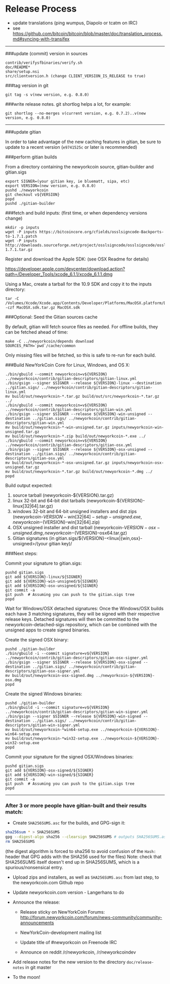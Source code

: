 Release Process
====================

* update translations (ping wumpus, Diapolo or tcatm on IRC)
* see https://github.com/bitcoin/bitcoin/blob/master/doc/translation_process.md#syncing-with-transifex

* * *

###update (commit) version in sources

	contrib/verifysfbinaries/verify.sh
	doc/README*
	share/setup.nsi
	src/clientversion.h (change CLIENT_VERSION_IS_RELEASE to true)

###tag version in git

	git tag -s v(new version, e.g. 0.8.0)

###write release notes. git shortlog helps a lot, for example:

	git shortlog --no-merges v(current version, e.g. 0.7.2)..v(new version, e.g. 0.8.0)

* * *

###update gitian

 In order to take advantage of the new caching features in gitian, be sure to update to a recent version (`e9741525c` or later is recommended)

###perform gitian builds

 From a directory containing the newyorkcoin source, gitian-builder and gitian.sigs
  
	export SIGNER=(your gitian key, ie bluematt, sipa, etc)
	export VERSION=(new version, e.g. 0.8.0)
	pushd ./newyorkcoin
	git checkout v${VERSION}
	popd
	pushd ./gitian-builder

###fetch and build inputs: (first time, or when dependency versions change)
 
	mkdir -p inputs
	wget -P inputs https://bitcoincore.org/cfields/osslsigncode-Backports-to-1.7.1.patch
	wget -P inputs http://downloads.sourceforge.net/project/osslsigncode/osslsigncode/osslsigncode-1.7.1.tar.gz

 Register and download the Apple SDK: (see OSX Readme for details)
 
 https://developer.apple.com/devcenter/download.action?path=/Developer_Tools/xcode_6.1.1/xcode_6.1.1.dmg
 
 Using a Mac, create a tarball for the 10.9 SDK and copy it to the inputs directory:
 
	tar -C /Volumes/Xcode/Xcode.app/Contents/Developer/Platforms/MacOSX.platform/Developer/SDKs/ -czf MacOSX.sdk.tar.gz MacOSX.sdk

###Optional: Seed the Gitian sources cache

  By default, gitian will fetch source files as needed. For offline builds, they can be fetched ahead of time:

	make -C ../newyorkcoin/depends download SOURCES_PATH=`pwd`/cache/common

  Only missing files will be fetched, so this is safe to re-run for each build.

###Build NewYorkCoin Core for Linux, Windows, and OS X:
  
	./bin/gbuild --commit newyorkcoin=v${VERSION} ../newyorkcoin/contrib/gitian-descriptors/gitian-linux.yml
	./bin/gsign --signer $SIGNER --release ${VERSION}-linux --destination ../gitian.sigs/ ../newyorkcoin/contrib/gitian-descriptors/gitian-linux.yml
	mv build/out/newyorkcoin-*.tar.gz build/out/src/newyorkcoin-*.tar.gz ../
	./bin/gbuild --commit newyorkcoin=v${VERSION} ../newyorkcoin/contrib/gitian-descriptors/gitian-win.yml
	./bin/gsign --signer $SIGNER --release ${VERSION}-win-unsigned --destination ../gitian.sigs/ ../newyorkcoin/contrib/gitian-descriptors/gitian-win.yml
	mv build/out/newyorkcoin-*-win-unsigned.tar.gz inputs/newyorkcoin-win-unsigned.tar.gz
	mv build/out/newyorkcoin-*.zip build/out/newyorkcoin-*.exe ../
	./bin/gbuild --commit newyorkcoin=v${VERSION} ../newyorkcoin/contrib/gitian-descriptors/gitian-osx.yml
	./bin/gsign --signer $SIGNER --release ${VERSION}-osx-unsigned --destination ../gitian.sigs/ ../newyorkcoin/contrib/gitian-descriptors/gitian-osx.yml
	mv build/out/newyorkcoin-*-osx-unsigned.tar.gz inputs/newyorkcoin-osx-unsigned.tar.gz
	mv build/out/newyorkcoin-*.tar.gz build/out/newyorkcoin-*.dmg ../
	popd
  Build output expected:

  1. source tarball (newyorkcoin-${VERSION}.tar.gz)
  2. linux 32-bit and 64-bit dist tarballs (newyorkcoin-${VERSION}-linux[32|64].tar.gz)
  3. windows 32-bit and 64-bit unsigned installers and dist zips (newyorkcoin-${VERSION}-win[32|64]-setup-unsigned.exe, newyorkcoin-${VERSION}-win[32|64].zip)
  4. OSX unsigned installer and dist tarball (newyorkcoin-${VERSION}-osx-unsigned.dmg, newyorkcoin-${VERSION}-osx64.tar.gz)
  5. Gitian signatures (in gitian.sigs/${VERSION}-<linux|{win,osx}-unsigned>/(your gitian key)/

###Next steps:

Commit your signature to gitian.sigs:

	pushd gitian.sigs
	git add ${VERSION}-linux/${SIGNER}
	git add ${VERSION}-win-unsigned/${SIGNER}
	git add ${VERSION}-osx-unsigned/${SIGNER}
	git commit -a
	git push  # Assuming you can push to the gitian.sigs tree
	popd

  Wait for Windows/OSX detached signatures:
	Once the Windows/OSX builds each have 3 matching signatures, they will be signed with their respective release keys.
	Detached signatures will then be committed to the newyorkcoin-detached-sigs repository, which can be combined with the unsigned apps to create signed binaries.

  Create the signed OSX binary:

	pushd ./gitian-builder
	./bin/gbuild -i --commit signature=v${VERSION} ../newyorkcoin/contrib/gitian-descriptors/gitian-osx-signer.yml
	./bin/gsign --signer $SIGNER --release ${VERSION}-osx-signed --destination ../gitian.sigs/ ../newyorkcoin/contrib/gitian-descriptors/gitian-osx-signer.yml
	mv build/out/newyorkcoin-osx-signed.dmg ../newyorkcoin-${VERSION}-osx.dmg
	popd

  Create the signed Windows binaries:

	pushd ./gitian-builder
	./bin/gbuild -i --commit signature=v${VERSION} ../newyorkcoin/contrib/gitian-descriptors/gitian-win-signer.yml
	./bin/gsign --signer $SIGNER --release ${VERSION}-win-signed --destination ../gitian.sigs/ ../newyorkcoin/contrib/gitian-descriptors/gitian-win-signer.yml
	mv build/out/newyorkcoin-*win64-setup.exe ../newyorkcoin-${VERSION}-win64-setup.exe
	mv build/out/newyorkcoin-*win32-setup.exe ../newyorkcoin-${VERSION}-win32-setup.exe
	popd

Commit your signature for the signed OSX/Windows binaries:

	pushd gitian.sigs
	git add ${VERSION}-osx-signed/${SIGNER}
	git add ${VERSION}-win-signed/${SIGNER}
	git commit -a
	git push  # Assuming you can push to the gitian.sigs tree
	popd

-------------------------------------------------------------------------

### After 3 or more people have gitian-built and their results match:

- Create `SHA256SUMS.asc` for the builds, and GPG-sign it:
```bash
sha256sum * > SHA256SUMS
gpg --digest-algo sha256 --clearsign SHA256SUMS # outputs SHA256SUMS.asc
rm SHA256SUMS
```
(the digest algorithm is forced to sha256 to avoid confusion of the `Hash:` header that GPG adds with the SHA256 used for the files)
Note: check that SHA256SUMS itself doesn't end up in SHA256SUMS, which is a spurious/nonsensical entry.

- Upload zips and installers, as well as `SHA256SUMS.asc` from last step, to the newyorkcoin.com Github repo

- Update newyorkcoin.com version - Langerhans to do

- Announce the release:

  - Release sticky on NewYorkCoin Forums: http://forum.newyorkcoin.com/forum/news-community/community-announcements

  - NewYorkCoin-development mailing list

  - Update title of #newyorkcoin on Freenode IRC

  - Announce on reddit /r/newyorkcoin, /r/newyorkcoindev

- Add release notes for the new version to the directory `doc/release-notes` in git master

- To the moon!

